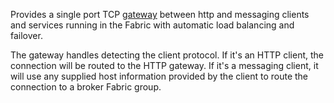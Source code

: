 Provides a single port TCP [gateway](http://fabric8.io/gitbook/gateway.html) between http and messaging clients and services running in the Fabric with automatic load balancing and failover.

The gateway handles detecting the client protocol.  If it's an HTTP client, the connection will be routed to the HTTP gateway.  If it's a messaging client, it will use any supplied host information provided by the client to route the connection to a broker Fabric group.
